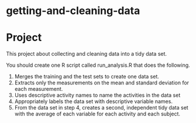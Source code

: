 # getting-and-cleaning-data


# Project 
  This project about collecting and cleaning data into a tidy data set. 
 

You should create one R script called run_analysis.R that does the following. 

   1.  Merges the training and the test sets to create one data set.
   2.  Extracts only the measurements on the mean and standard deviation for each measurement. 
   3.  Uses descriptive activity names to name the activities in the data set
   4.  Appropriately labels the data set with descriptive variable names. 
   5.    From the data set in step 4, creates a second, independent tidy data set with the average of each variable for each activity and each subject.

